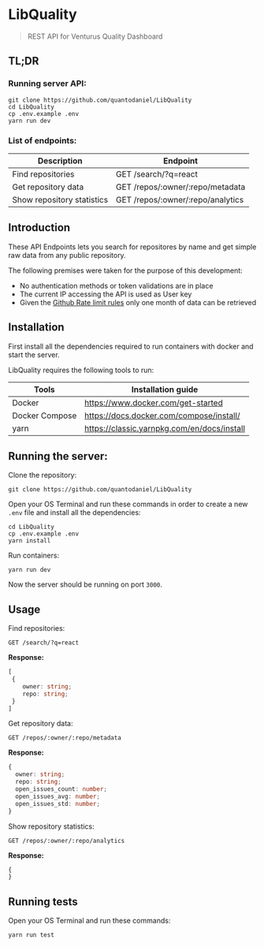 # LibQuality

> REST API for Venturus Quality Dashboard

## TL;DR

### Running server API:

```shell
git clone https://github.com/quantodaniel/LibQuality
cd LibQuality
cp .env.example .env
yarn run dev
```

### List of endpoints:

| Description                | Endpoint                          |
| -------------------------- | --------------------------------- |
| Find repositories          | GET /search/?q=react              |
| Get repository data        | GET /repos/:owner/:repo/metadata  |
| Show repository statistics | GET /repos/:owner/:repo/analytics |

## Introduction

These API Endpoints lets you search for repositores by name and get simple raw data from any public repository.

The following premises were taken for the purpose of this development:

- No authentication methods or token validations are in place
- The current IP accessing the API is used as User key
- Given the [Github Rate limit rules](https://docs.github.com/en/free-pro-team@latest/rest/reference/rate-limit) only one month of data can be retrieved

## Installation

First install all the dependencies required to run containers with docker and start the server.

LibQuality requires the following tools to run:

| Tools          | Installation guide                          |
| -------------- | ------------------------------------------- |
| Docker         | https://www.docker.com/get-started          |
| Docker Compose | https://docs.docker.com/compose/install/    |
| yarn           | https://classic.yarnpkg.com/en/docs/install |

## Running the server:

Clone the repository:

```shell
git clone https://github.com/quantodaniel/LibQuality
```

Open your OS Terminal and run these commands in order to create a new `.env` file and install all the dependencies:

```shell
cd LibQuality
cp .env.example .env
yarn install
```

Run containers:

```shell
yarn run dev
```

Now the server should be running on port `3000`.

## Usage

Find repositories:

```
GET /search/?q=react
```

**Response:**

```ts
[
 {
    owner: string;
    repo: string;
 }
]
```

Get repository data:

```
GET /repos/:owner/:repo/metadata
```

**Response:**

```ts
{
  owner: string;
  repo: string;
  open_issues_count: number;
  open_issues_avg: number;
  open_issues_std: number;
}
```

Show repository statistics:

```
GET /repos/:owner/:repo/analytics
```

**Response:**

```js
{
}
```

## Running tests

Open your OS Terminal and run these commands:

```shell
yarn run test
```
